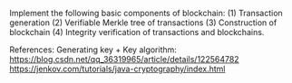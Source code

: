 Implement the following basic components of blockchain: 
(1) Transaction generation 
(2) Verifiable Merkle tree of transactions 
(3) Construction of blockchain 
(4) Integrity verification of transactions and blockchains.


References:
Generating key + Key algorithm: 
https://blog.csdn.net/qq_36319965/article/details/122564782
https://jenkov.com/tutorials/java-cryptography/index.html
